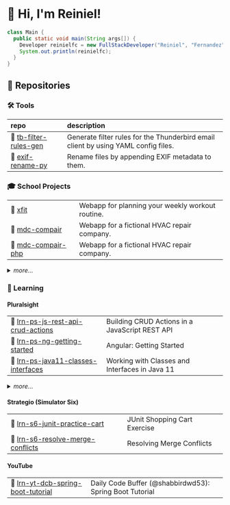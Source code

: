 # :wave: Hi, I'm Reiniel!

```java
class Main {
  public static void main(String args[]) {
    Developer reinielfc = new FullStackDeveloper("Reiniel", "Fernandez");
    System.out.println(reinielfc);
  }
}
```

## :open_file_folder: Repositories

### :hammer_and_wrench: Tools

| repo                                                               | description                                                                        |
| :----------------------------------------------------------------- | :--------------------------------------------------------------------------------- |
| :file_folder: [tb-filter-rules-gen][repo.tool.tb-filter-rules-gen] | Generate filter rules for the Thunderbird email client by using YAML config files. |
| :file_folder: [exif-rename-py][repo.tool.exif-rename-py]           | Rename files by appending EXIF metadata to them.                                   |

### :mortar_board: School Projects

|                                                              |                                                  |
| :----------------------------------------------------------- | :----------------------------------------------- |
| :file_folder: [xfit][repo.school.xfit]                       | Webapp for planning your weekly workout routine. |
| :file_folder: [mdc-compair][repo.school.mdc-compair]         | Webapp for a fictional HVAC repair company.      |
| :file_folder: [mdc-compair-php][repo.school.mdc-compair-php] | Webapp for a fictional HVAC repair company.      |

<details>
  <summary><i>more...</i></summary>

|                                                              |                                                                      |
| :----------------------------------------------------------- | :------------------------------------------------------------------- |
| :file_folder: [mdc-new-project][repo.school.mdc-new-project] | A webapp for ...nothing yet (work in progress).                      |
| :file_folder: [mdc-memobook][repo.school.mdc-memobook]       | First ever project. Simple text editor, inspired by Windows Notepad. |

</details>

### :book: Learning

#### Pluralsight

|                                                                                               |                                                |
| :-------------------------------------------------------------------------------------------- | :--------------------------------------------- |
| :file_folder: [lrn-ps-js-rest-api-crud-actions][gist.learn.lrn-ps-js-rest-api-crud-actions]   | Building CRUD Actions in a JavaScript REST API |
| :file_folder: [lrn-ps-ng-getting-started][gist.learn.lrn-ps-ng-getting-started]               | Angular: Getting Started                       |
| :file_folder: [lrn-ps-java11-classes-interfaces][repo.learn.lrn-ps-java11-classes-interfaces] | Working with Classes and Interfaces in Java 11 |

<details>
  <summary><i>more...</i></summary>

|                                                                                                                                           |                                                             |
| :---------------------------------------------------------------------------------------------------------------------------------------- | :---------------------------------------------------------- |
| :file_folder: [lrn-ps-java8-reflection-api-method-handles][repo.learn.lrn-ps-java8-reflection-api-method-handles]                         | Java 8 Fundamentals: The Java Reflection API Method Handles |
| :file_folder: [lrn-ps-java8-lambda-design-patterns][repo.learn.lrn-ps-java8-lambda-design-patterns]                                       | Implementing Design Patterns Using Java 8 Lambda            |
| :file_folder: [lrn-ps-java13-whats-new][repo.learn.lrn-ps-java13-whats-new]                                                               | What's new in Java 13                                       |
| :file_folder: [lrn-ps-java12-whats-new][repo.learn.lrn-ps-java12-whats-new]                                                               | What's New in Java 12                                       |
| :file_folder: [lrn-ps-java11-nulls][repo.learn.lrn-ps-java11-nulls]                                                                       | Working with Nulls in Java 11                               |
| :file_folder: [lrn-ps-java8-streams-to-process-analyze-data-in-memory][repo.learn.lrn-ps-java8-streams-to-process-analyze-data-in-memory] | Using Java 8 Streams to Process and Analyze Data in Memory  |
| :file_folder: [lrn-ps-java8-lambda-expressions][repo.learn.lrn-ps-java8-lambda-expressions]                                               | Using Lambda Expressions in Java 8 Code                     |

</details>

#### Strategio (Simulator Six)

|                                                                                           |                              |
| :---------------------------------------------------------------------------------------- | :--------------------------- |
| :file_folder: [lrn-s6-junit-practice-cart][repo.learn.lrn-s6-junit-practice-cart]         | JUnit Shopping Cart Exercise |
| :file_folder: [lrn-s6-resolve-merge-conflicts][repo.learn.lrn-s6-resolve-merge-conflicts] | Resolving Merge Conflicts    |

#### YouTube

|                                                                                             |                                                         |
| :------------------------------------------------------------------------------------------ | :------------------------------------------------------ |
| :file_folder: [lrn-yt-dcb-spring-boot-tutorial][repo.learn.lrn-yt-dcb-spring-boot-tutorial] | Daily Code Buffer (@shabbirdwd53): Spring Boot Tutorial |

[gist.learn.lrn-ps-js-rest-api-crud-actions]: https://gist.github.com/reinielfc/03386c2bb301f31feb9051d2d5caff93
[gist.learn.lrn-ps-ng-getting-started]: https://gist.github.com/reinielfc/d0b3c20b2c6e14ae9d79f9654bcc896a
[repo.learn.lrn-ps-java11-classes-interfaces]: https://github.com/reinielfc/lrn-ps-java11-classes-interfaces
[repo.learn.lrn-ps-java11-nulls]: https://github.com/reinielfc/lrn-ps-java11-nulls
[repo.learn.lrn-ps-java12-whats-new]: https://github.com/reinielfc/lrn-ps-java12-whats-new
[repo.learn.lrn-ps-java13-whats-new]: https://github.com/reinielfc/lrn-ps-java13-whats-new
[repo.learn.lrn-ps-java8-lambda-design-patterns]: https://github.com/reinielfc/lrn-ps-java8-lambda-design-patterns
[repo.learn.lrn-ps-java8-lambda-expressions]: https://github.com/reinielfc/lrn-ps-java8-lambda-expressions
[repo.learn.lrn-ps-java8-reflection-api-method-handles]: https://github.com/reinielfc/lrn-ps-java8-reflection-api-method-handles
[repo.learn.lrn-ps-java8-streams-to-process-analyze-data-in-memory]: https://github.com/reinielfc/lrn-ps-java8-streams-to-process-analyze-data-in-memory
[repo.learn.lrn-ps-jee7-getting-started-bookstore-back]: https://github.com/reinielfc/lrn-ps-jee7-getting-started-bookstore-back
[repo.learn.lrn-s6-junit-practice-cart]: https://github.com/reinielfc/lrn-s6-junit-practice-cart
[repo.learn.lrn-s6-resolve-merge-conflicts]: https://github.com/reinielfc/lrn-s6-resolve-merge-conflicts
[repo.learn.lrn-yt-dcb-spring-boot-tutorial]: https://github.com/reinielfc/lrn-yt-dcb-spring-boot-tutorial
[repo.school.mdc-compair-php]: https://github.com/reinielfc/mdc-compair-php
[repo.school.mdc-compair]: https://github.com/reinielfc/mdc-compair/tree/dev
[repo.school.mdc-memobook]: https://github.com/reinielfc/mdc-memobook
[repo.school.mdc-new-project]: https://github.com/reinielfc/mdc-new-project
[repo.school.xfit]: https://github.com/reinielfc/xfit
[repo.tool.exif-rename-py]: https://github.com/reinielfc/exif-rename-py
[repo.tool.tb-filter-rules-gen]: https://github.com/reinielfc/tb-filter-rules-gen
